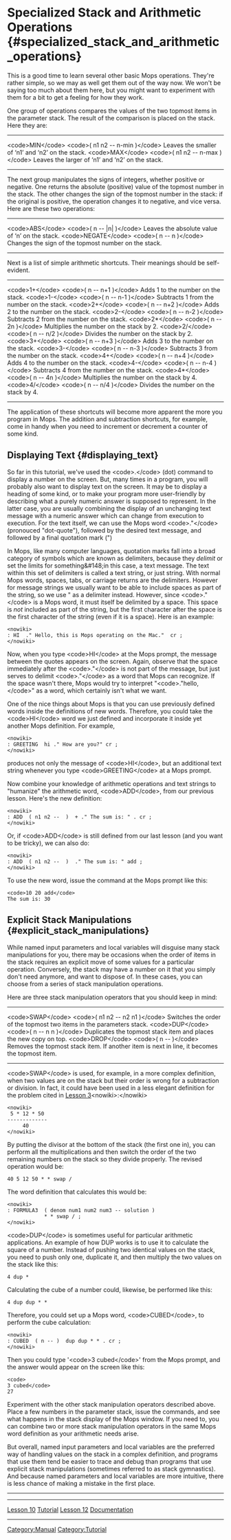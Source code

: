Specialized Stack and Arithmetic Operations {#specialized_stack_and_arithmetic_operations}
===========================================

This is a good time to learn several other basic Mops operations.
They\'re rather simple, so we may as well get them out of the way now.
We won\'t be saying too much about them here, but you might want to
experiment with them for a bit to get a feeling for how they work.

One group of operations compares the values of the two topmost items in
the parameter stack. The result of the comparison is placed on the
stack. Here they are:

  ---------------------- -------------------------------------- ---------------------------------------------------------------------------
  \<code\>MIN\</code\>   \<code\>( n1 n2 \-- n-min )\</code\>   Leaves the smaller of &lsquo;n1&rsquo; and &lsquo;n2&rsquo; on the stack.
  \<code\>MAX\</code\>   \<code\>( n1 n2 \-- n-max )\</code\>   Leaves the larger of &lsquo;n1&rsquo; and &lsquo;n2&rsquo; on the stack.
  ---------------------- -------------------------------------- ---------------------------------------------------------------------------

The next group manipulates the signs of integers, whether positive or
negative. One returns the absolute (positive) value of the topmost
number in the stack. The other changes the sign of the topmost number in
the stack: if the original is positive, the operation changes it to
negative, and vice versa. Here are these two operations:

  ------------------------- ---------------------------------- ------------------------------------------------------------
  \<code\>ABS\</code\>      \<code\>( n \-- \|n\| )\</code\>   Leaves the absolute value of &lsquo;n&rsquo; on the stack.
  \<code\>NEGATE\</code\>   \<code\>( n \-- n )\</code\>       Changes the sign of the topmost number on the stack.
  ------------------------- ---------------------------------- ------------------------------------------------------------

Next is a list of simple arithmetic shortcuts. Their meanings should be
self-evident.

  ---------------------- -------------------------------- -------------------------------------------
  \<code\>1+\</code\>    \<code\>( n \-- n+1 )\</code\>   Adds 1 to the number on the stack.
  \<code\>1-\</code\>    \<code\>( n \-- n-1 )\</code\>   Subtracts 1 from the number on the stack.
  \<code\>2+\</code\>    \<code\>( n \-- n+2 )\</code\>   Adds 2 to the number on the stack.
  \<code\>2-\</code\>    \<code\>( n \-- n-2 )\</code\>   Subtracts 2 from the number on the stack.
  \<code\>2\*\</code\>   \<code\>( n \-- 2n )\</code\>    Multiplies the number on the stack by 2.
  \<code\>2/\</code\>    \<code\>( n \-- n/2 )\</code\>   Divides the number on the stack by 2.
  \<code\>3+\</code\>    \<code\>( n \-- n+3 )\</code\>   Adds 3 to the number on the stack.
  \<code\>3-\</code\>    \<code\>( n \-- n-3 )\</code\>   Subtracts 3 from the number on the stack.
  \<code\>4+\</code\>    \<code\>( n \-- n+4 )\</code\>   Adds 4 to the number on the stack.
  \<code\>4-\</code\>    \<code\>( n \-- n-4 )\</code\>   Subtracts 4 from the number on the stack.
  \<code\>4\*\</code\>   \<code\>( n \-- 4n )\</code\>    Multiplies the number on the stack by 4.
  \<code\>4/\</code\>    \<code\>( n \-- n/4 )\</code\>   Divides the number on the stack by 4.
  ---------------------- -------------------------------- -------------------------------------------

The application of these shortcuts will become more apparent the more
you program in Mops. The addition and subtraction shortcuts, for
example, come in handy when you need to increment or decrement a counter
of some kind.

Displaying Text {#displaying_text}
---------------

So far in this tutorial, we\'ve used the \<code\>.\</code\> (dot)
command to display a number on the screen. But, many times in a program,
you will probably also want to display text on the screen. It may be to
display a heading of some kind, or to make your program more
user-friendly by describing what a purely numeric answer is supposed to
represent. In the latter case, you are usually combining the display of
an unchanging text message with a numeric answer which can change from
execution to execution. For the text itself, we can use the Mops word
\<code\>.\"\</code\> (pronouced \"dot-quote\"), followed by the desired
text message, and followed by a final quotation mark (\")

In Mops, like many computer languages, quotation marks fall into a broad
category of symbols which are known as delimiters, because they
*delimit* or set the limits for something&\#148;in this case, a text
message. The text within this set of delimiters is called a text string,
or just string. With normal Mops words, spaces, tabs, or carriage
returns are the delimiters. However for message strings we usually want
to be able to include spaces as part of the string, so we use \" as a
delimiter instead. However, since \<code\>.\"\</code\> is a Mops word,
it must itself be delimited by a space. This space is *not* included as
part of the string, but the first character after the space is the first
character of the string (even if it is a space). Here is an example:

`<nowiki>`\
`: HI  ." Hello, this is Mops operating on the Mac."  cr ;`\
`</nowiki>`

Now, when you type \<code\>HI\</code\> at the Mops prompt, the message
between the quotes appears on the screen. Again, observe that the space
immediately after the \<code\>.\"\</code\> is not part of the message,
but just serves to delimit \<code\>.\"\</code\> as a word that Mops can
recognize. If the space wasn\'t there, Mops would try to interpret
\"\<code\>.\"hello,\</code\>\" as a word, which certainly isn\'t what we
want.

One of the nice things about Mops is that you can use previously defined
words inside the definitions of new words. Therefore, you could take the
\<code\>HI\</code\> word we just defined and incorporate it inside yet
another Mops definition. For example,

`<nowiki>`\
`: GREETING  hi ." How are you?" cr ;`\
`</nowiki>`

produces not only the message of \<code\>HI\</code\>, but an additional
text string whenever you type \<code\>GREETING\</code\> at a Mops
prompt.

Now combine your knowledge of arithmetic operations and text strings to
\"humanize\" the arithmetic word, \<code\>ADD\</code\>, from our
previous lesson. Here\'s the new definition:

`<nowiki>`\
`: ADD  ( n1 n2 --  )  + ." The sum is: " . cr ;`\
`</nowiki>`

Or, if \<code\>ADD\</code\> is still defined from our last lesson (and
you want to be tricky), we can also do:

`<nowiki>`\
`: ADD  ( n1 n2 --  )  ." The sum is: " add ;`\
`</nowiki>`

To use the new word, issue the command at the Mops prompt like this:

`<code>10 20 add</code>`\
`The sum is: 30 `

Explicit Stack Manipulations {#explicit_stack_manipulations}
----------------------------

While named input parameters and local variables will disguise many
stack manipulations for you, there may be occasions when the order of
items in the stack requires an explicit move of some values for a
particular operation. Conversely, the stack may have a number on it that
you simply don\'t need anymore, and want to dispose of. In these cases,
you can choose from a series of stack manipulation operations.

Here are three stack manipulation operators that you should keep in
mind:

  ----------------------- -------------------------------------- -----------------------------------------------------------------------------------------------
  \<code\>SWAP\</code\>   \<code\>( n1 n2 \-- n2 n1 )\</code\>   Switches the order of the topmost two items in the parameters stack.
  \<code\>DUP\</code\>    \<code\>( n \-- n n )\</code\>         Duplicates the topmost stack item and places the new copy on top.
  \<code\>DROP\</code\>   \<code\>( n \-- )\</code\>             Removes the topmost stack item. If another item is next in line, it becomes the topmost item.
  ----------------------- -------------------------------------- -----------------------------------------------------------------------------------------------

\<code\>SWAP\</code\> is used, for example, in a more complex
definition, when two values are on the stack but their order is wrong
for a subtraction or division. In fact, it could have been used in a
less elegant definition for the problem cited in [ Lesson
3](Lesson_3#Mastering_Postfix_Notation "wikilink")\<nowiki\>:\</nowiki\>

`<nowiki>`\
` 5 * 12 * 50`\
`-------------`\
`     40`\
`</nowiki>`

By putting the divisor at the bottom of the stack (the first one in),
you can perform all the multiplications and then switch the order of the
two remaining numbers on the stack so they divide properly. The revised
operation would be:

`40 5 12 50 * * swap /`

The word definition that calculates this would be:

`<nowiki>`\
`: FORMULA3  ( denom num1 num2 num3 -- solution )`\
`            * * swap / ;`\
`</nowiki>`

\<code\>DUP\</code\> is sometimes useful for particular arithmetic
applications. An example of how DUP works is to use it to calculate the
square of a number. Instead of pushing two identical values on the
stack, you need to push only one, duplicate it, and then multiply the
two values on the stack like this:

`4 dup *`

Calculating the cube of a number could, likewise, be performed like
this:

`4 dup dup * *`

Therefore, you could set up a Mops word, \<code\>CUBED\</code\>, to
perform the cube calculation:

`<nowiki>`\
`: CUBED  ( n -- )  dup dup * * . cr ;`\
`</nowiki>`

Then you could type \'\<code\>3 cubed\</code\>\' from the Mops prompt,
and the answer would appear on the screen like this:

`<code>`\
`3 cubed</code>`\
`27`

Experiment with the other stack manipulation operators described above.
Place a few numbers in the parameter stack, issue the commands, and see
what happens in the stack display of the Mops window. If you need to,
you can combine two or more stack manipulation operators in the same
Mops word definition as your arithmetic needs arise.

But overall, named input parameters and local variables are the
preferred way of handling values on the stack in a complex definition,
and programs that use them tend be easier to trace and debug than
programs that use explicit stack manipulations (sometimes referred to as
stack gymnastics). And because named parameters and local variables are
more intuitive, there is less chance of making a mistake in the first
place.

------------------------------------------------------------------------

  ------------------------------------------- --------------------------------- -----------------------------------
  [Lesson 10](Lesson_10 "wikilink")           [Tutorial](Tutorial "wikilink")   [Lesson 12](Lesson_12 "wikilink")
  [Documentation](Documentation "wikilink")                                     
  ------------------------------------------- --------------------------------- -----------------------------------

[Category:Manual](Category:Manual "wikilink")
[Category:Tutorial](Category:Tutorial "wikilink")
